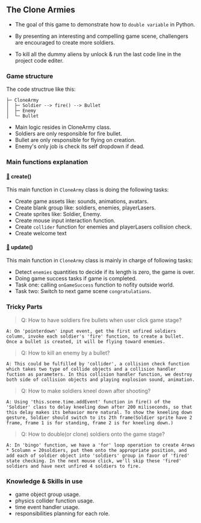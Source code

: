 ## The Clone Armies

- The goal of this game to demonstrate how to `double variable` in Python. 

- By presenting an interesting and compelling game scene, challengers are encouraged to create more soldiers.

- To kill all the dummy aliens by unlock & run the last code line in the project code editer.

### Game structure

The code structrue like this:

```
├─ CloneArmy
│  ├─ Soldier --> fire() --> Bullet
│  ├─ Enemy
│  └─ Bullet
```

- Main logic resides in CloneArmy class.
- Soldiers are only responsible for fire bullet.
- Bullet are only responsible for flying on creation.
- Enemy's only job is check its self dropdown if dead.

### Main functions explanation

#### [🍭](#/disclosure?line=32) create()

This main function in `CloneArmy` class is doing the following tasks:

- Create game assets like: sounds, animations, avatars.
- Create blank group like: soldiers, enemies, playerLasers.
- Create sprites like: Soldier, Enemy.
- Create mouse input interaction function.
- Create `collider` function for enemies and playerLasers collision check.
- Create welcome text

#### [🍭](#/disclosure?line=158) update()

This main function in `CloneArmy` class is mainly in charge of following tasks:

- Detect `enemies` quantities to decide if its length is zero, the game is over.
- Doing game success tasks if game is completed. 
- Task one: calling `onGameSuccess` function to nofity outside world.
- Task two: Switch to next game scene `congratulations`.

### Tricky Parts

> Q: How to have soldiers fire bullets when user click game stage?

```
A: On 'pointerdown' input event, get the first unfired soldiers column, invoke each soldier's 'fire' function, to create a bullet. Once a bullet is created, it will be flying toward enemies.
```

> Q: How to kill an enemy by a bullet?

```
A: This could be fulfilled by 'collider', a collision check function which takes two type of collide objects and a collision handler fuction as parameters. In this collision handler function, we destroy both side of collision objects and playing explosion sound, animation.
```

> Q: How to make soldiers kneel down after shooting?

```
A: Using 'this.scene.time.addEvent' function in fire() of the 'Soldier' class to delay kneeling down after 200 miliseconds, so that this delay makes its behavior more natural. To show the kneeling down gesture, Soldier should switch to its 2th frame(Soldier sprite have 2 frame, frame 1 is for standing, frame 2 is for kneeling down.)
```

> Q: How to double(or clone) soldiers onto the game stage?

```
A: In 'bingo' function, we have a 'for' loop operation to create 4rows * 5column = 20soldiers, put them onto the appropriate position, and add each of soldier object into 'soldiers' group in favor of 'fired' state checking. In the next mouse click, we'll skip these 'fired' soldiers and have next unfired 4 soldiers to fire.
```

### Knowledge & Skills in use

- game object group usage.
- physics collider function usage.
- time event handler usage.
- responsibilities planning for each role.